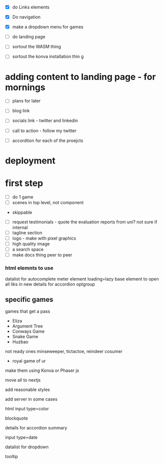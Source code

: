 


- [x] do Links elements
- [x] Do navigation
- [x] make a dropdown menu for games 
- [ ] do landing page

- [ ] sortout the WASM thing
- [ ] sortout the konva installation thin g


# adding content to landing page - for mornings
  - [ ] plans for later
  - [ ] blog link
  - [ ] socials link - twitter and linkedin
  - [ ] call to action  - follow my twitter

  - [ ] accordtion for each of the proejcts

# deployment

# first step
- [ ] do 1 game 
- [ ] scenes in top level, not component

- skippable
- [ ] request testimonials - quote the evaluation reports from uni? not sure if internal 
- [ ] tagline section
- [ ] logo - make with pixel graphics
- [ ] high quality image
- [ ] a search space
- [ ] make docs thing peer to peer

### html elemnts to use
datalist for autocomplete
meter element
loading=lazy
base element to open all liks in new 
details for accordion
optgroup


## specific games

games that get a pass
- Eliza
- Argument Tree
- Conways Game
- Snake Game
- Huzbao


not ready ones
minseweeper, tictactoe, reindeer cosumer
- royal game of ur

make them using Konva or Phaser js

move all to nextjs

add reasonable styles

add server in some cases


html input type=color

blockquote 

details for accordion
summary

input type=date


datalist for dropdown

tooltip